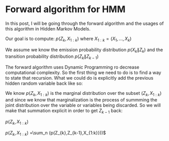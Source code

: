 # Forward algorithm for HMM

In this post, I will be going through the forward algorithm and the usages of this algorithm in Hidden Markov Models.

Our goal is to compute: $p(Z_{k},X_{1:k})$ where $X_{1:k}=(X_{1},...,X_{k})$

We assume we know the emission probability distribution $p(X_{k}\|Z_{k})$ and the transition probability distribution $p(Z_{k}\|Z_{k-1})$

The forward algorithm uses Dynamic Programming ro decrease computational complexity. So the first thing we need to do is to find a way to state that recursion. What we could do is explicitly add the previous hidden random variable back like so:

We know $p(Z_{k},X_{1:k})$ is the marginal distribution over the subset $(Z_{k},X_{1:k})$ and since we know that marginalization is the process of summming the joint distribution over the variable or variables being discarded. So we will make that summation explicit in order to get $Z_{k-1}$ back:

$p(Z_{k},X_{1:k})$

$p(Z_{k},X_{1:k})$ =\sum_n (p(Z_{k},Z_{k-1},X_{1:k}}))$










